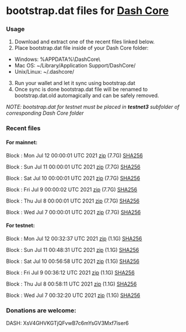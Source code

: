 # bootstrap.dat files for [Dash Core](https://github.com/dashpay/dash)

### Usage

1. Download and extract one of the recent files linked below.
2. Place bootstrap.dat file inside of your Dash Core folder:
 - Windows: %APPDATA%\DashCore\
 - Mac OS: ~/Library/Application Support/DashCore/
 - Unix/Linux: ~/.dashcore/
3. Run your wallet and let it sync using bootstrap.dat
4. Once sync is done bootstrap.dat file will be renamed to bootstrap.dat.old automagically and can be safely removed.

_NOTE: bootstrap.dat for testnet must be placed in **testnet3** subfolder of corresponding Dash Core folder_

### Recent files

#### For mainnet:

Block [](https://insight.dash.org/insight/block/): Mon Jul 12 00:00:01 UTC 2021 [zip](https://dash-bootstrap.ams3.digitaloceanspaces.com/mainnet/2021-07-12/bootstrap.dat.zip) (7.7G) [SHA256](https://dash-bootstrap.ams3.digitaloceanspaces.com/mainnet/2021-07-12/sha256.txt)

Block [](https://insight.dash.org/insight/block/): Sun Jul 11 00:00:01 UTC 2021 [zip](https://dash-bootstrap.ams3.digitaloceanspaces.com/mainnet/2021-07-11/bootstrap.dat.zip) (7.7G) [SHA256](https://dash-bootstrap.ams3.digitaloceanspaces.com/mainnet/2021-07-11/sha256.txt)

Block [](https://insight.dash.org/insight/block/): Sat Jul 10 00:00:01 UTC 2021 [zip](https://dash-bootstrap.ams3.digitaloceanspaces.com/mainnet/2021-07-10/bootstrap.dat.zip) (7.7G) [SHA256](https://dash-bootstrap.ams3.digitaloceanspaces.com/mainnet/2021-07-10/sha256.txt)

Block [](https://insight.dash.org/insight/block/): Fri Jul  9 00:00:02 UTC 2021 [zip](https://dash-bootstrap.ams3.digitaloceanspaces.com/mainnet/2021-07-09/bootstrap.dat.zip) (7.7G) [SHA256](https://dash-bootstrap.ams3.digitaloceanspaces.com/mainnet/2021-07-09/sha256.txt)

Block [](https://insight.dash.org/insight/block/): Thu Jul  8 00:00:01 UTC 2021 [zip](https://dash-bootstrap.ams3.digitaloceanspaces.com/mainnet/2021-07-08/bootstrap.dat.zip) (7.7G) [SHA256](https://dash-bootstrap.ams3.digitaloceanspaces.com/mainnet/2021-07-08/sha256.txt)

Block [](https://insight.dash.org/insight/block/): Wed Jul  7 00:00:01 UTC 2021 [zip](https://dash-bootstrap.ams3.digitaloceanspaces.com/mainnet/2021-07-07/bootstrap.dat.zip) (7.7G) [SHA256](https://dash-bootstrap.ams3.digitaloceanspaces.com/mainnet/2021-07-07/sha256.txt)


#### For testnet:

Block [](https://testnet-insight.dashevo.org/insight/block/): Mon Jul 12 00:32:37 UTC 2021 [zip](https://dash-bootstrap.ams3.digitaloceanspaces.com/testnet/2021-07-12/bootstrap.dat.zip) (1.1G) [SHA256](https://dash-bootstrap.ams3.digitaloceanspaces.com/testnet/2021-07-12/sha256.txt)

Block [](https://testnet-insight.dashevo.org/insight/block/): Sun Jul 11 00:48:31 UTC 2021 [zip](https://dash-bootstrap.ams3.digitaloceanspaces.com/testnet/2021-07-11/bootstrap.dat.zip) (1.1G) [SHA256](https://dash-bootstrap.ams3.digitaloceanspaces.com/testnet/2021-07-11/sha256.txt)

Block [](https://testnet-insight.dashevo.org/insight/block/): Sat Jul 10 00:56:58 UTC 2021 [zip](https://dash-bootstrap.ams3.digitaloceanspaces.com/testnet/2021-07-10/bootstrap.dat.zip) (1.1G) [SHA256](https://dash-bootstrap.ams3.digitaloceanspaces.com/testnet/2021-07-10/sha256.txt)

Block [](https://testnet-insight.dashevo.org/insight/block/): Fri Jul  9 00:36:12 UTC 2021 [zip](https://dash-bootstrap.ams3.digitaloceanspaces.com/testnet/2021-07-09/bootstrap.dat.zip) (1.1G) [SHA256](https://dash-bootstrap.ams3.digitaloceanspaces.com/testnet/2021-07-09/sha256.txt)

Block [](https://testnet-insight.dashevo.org/insight/block/): Thu Jul  8 00:58:11 UTC 2021 [zip](https://dash-bootstrap.ams3.digitaloceanspaces.com/testnet/2021-07-08/bootstrap.dat.zip) (1.1G) [SHA256](https://dash-bootstrap.ams3.digitaloceanspaces.com/testnet/2021-07-08/sha256.txt)

Block [](https://testnet-insight.dashevo.org/insight/block/): Wed Jul  7 00:32:20 UTC 2021 [zip](https://dash-bootstrap.ams3.digitaloceanspaces.com/testnet/2021-07-07/bootstrap.dat.zip) (1.1G) [SHA256](https://dash-bootstrap.ams3.digitaloceanspaces.com/testnet/2021-07-07/sha256.txt)


### Donations are welcome:

DASH: XsV4GHVKGTjQFvwB7c6mYsGV3Mxf7iser6
